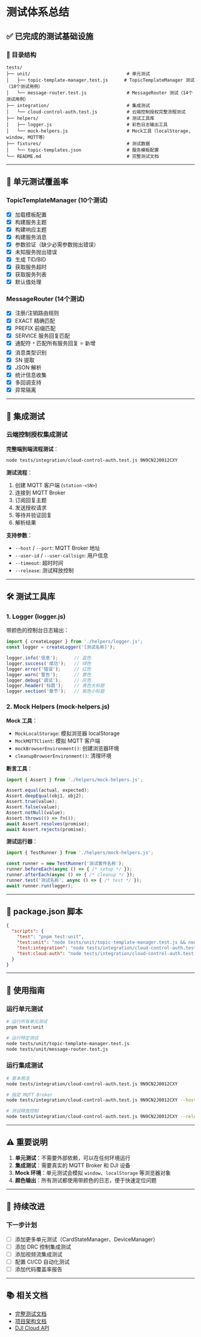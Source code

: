 # 测试体系总结

## ✅ 已完成的测试基础设施

### 📁 目录结构
```
tests/
├── unit/                                    # 单元测试
│   ├── topic-template-manager.test.js      # TopicTemplateManager 测试（10个测试用例）
│   └── message-router.test.js               # MessageRouter 测试（14个测试用例）
├── integration/                             # 集成测试
│   └── cloud-control-auth.test.js           # 云端控制授权完整流程测试
├── helpers/                                 # 测试工具库
│   ├── logger.js                            # 彩色日志输出工具
│   └── mock-helpers.js                      # Mock工具（localStorage, window, MQTT等）
├── fixtures/                                # 测试数据
│   └── topic-templates.json                 # 服务模板配置
└── README.md                                # 完整测试文档
```

---

## 🧪 单元测试覆盖率

### TopicTemplateManager (10个测试)
- [x] 加载模板配置
- [x] 构建服务主题
- [x] 构建响应主题
- [x] 构建服务消息
- [x] 参数验证（缺少必需参数抛出错误）
- [x] 未知服务抛出错误
- [x] 生成 TID/BID
- [x] 获取服务超时
- [x] 获取服务列表
- [x] 默认值处理

### MessageRouter (14个测试)
- [x] 注册/注销路由规则
- [x] EXACT 精确匹配
- [x] PREFIX 前缀匹配
- [x] SERVICE 服务回复匹配
- [x] 通配符 `*` 匹配所有服务回复 ⭐ 新增
- [x] 消息类型识别
- [x] SN 提取
- [x] JSON 解析
- [x] 统计信息收集
- [x] 多回调支持
- [x] 异常隔离

---

## 🚀 集成测试

### 云端控制授权集成测试
**完整端到端流程测试**：

```bash
node tests/integration/cloud-control-auth.test.js 9N9CN2J0012CXY
```

**测试流程**：
1. 创建 MQTT 客户端 (`station-<SN>`)
2. 连接到 MQTT Broker
3. 订阅回复主题
4. 发送授权请求
5. 等待并验证回复
6. 解析结果

**支持参数**：
- `--host` / `--port`: MQTT Broker 地址
- `--user-id` / `--user-callsign`: 用户信息
- `--timeout`: 超时时间
- `--release`: 测试释放控制

---

## 🛠️ 测试工具库

### 1. Logger (logger.js)
带颜色的控制台日志输出：
```javascript
import { createLogger } from './helpers/logger.js';
const logger = createLogger('[测试名称]');

logger.info('信息');      // 蓝色
logger.success('成功');   // 绿色
logger.error('错误');     // 红色
logger.warn('警告');      // 黄色
logger.debug('调试');     // 灰色
logger.header('标题');    // 青色大标题
logger.section('章节');   // 紫色小标题
```

### 2. Mock Helpers (mock-helpers.js)
**Mock 工具**：
- `MockLocalStorage`: 模拟浏览器 localStorage
- `MockMQTTClient`: 模拟 MQTT 客户端
- `mockBrowserEnvironment()`: 创建浏览器环境
- `cleanupBrowserEnvironment()`: 清理环境

**断言工具**：
```javascript
import { Assert } from './helpers/mock-helpers.js';

Assert.equal(actual, expected);
Assert.deepEqual(obj1, obj2);
Assert.true(value);
Assert.false(value);
Assert.notNull(value);
Assert.throws(() => fn());
await Assert.resolves(promise);
await Assert.rejects(promise);
```

**测试运行器**：
```javascript
import { TestRunner } from './helpers/mock-helpers.js';

const runner = new TestRunner('测试套件名称');
runner.beforeEach(async () => { /* setup */ });
runner.afterEach(async () => { /* cleanup */ });
runner.test('测试名称', async () => { /* test */ });
await runner.run(logger);
```

---

## 📝 package.json 脚本

```json
{
  "scripts": {
    "test": "pnpm test:unit",
    "test:unit": "node tests/unit/topic-template-manager.test.js && node tests/unit/message-router.test.js",
    "test:integration": "node tests/integration/cloud-control-auth.test.js",
    "test:cloud-auth": "node tests/integration/cloud-control-auth.test.js"
  }
}
```

---

## 🎯 使用指南

### 运行单元测试
```bash
# 运行所有单元测试
pnpm test:unit

# 运行特定测试
node tests/unit/topic-template-manager.test.js
node tests/unit/message-router.test.js
```

### 运行集成测试
```bash
# 基本用法
node tests/integration/cloud-control-auth.test.js 9N9CN2J0012CXY

# 指定 MQTT Broker
node tests/integration/cloud-control-auth.test.js 9N9CN2J0012CXY --host 192.168.1.100 --port 8083

# 测试释放控制
node tests/integration/cloud-control-auth.test.js 9N9CN2J0012CXY --release
```

---

## ⚠️ 重要说明

1. **单元测试**：不需要外部依赖，可以在任何环境运行
2. **集成测试**：需要真实的 MQTT Broker 和 DJI 设备
3. **Mock 环境**：单元测试会模拟 `window`、`localStorage` 等浏览器对象
4. **颜色输出**：所有测试都使用带颜色的日志，便于快速定位问题

---

## 🔄 持续改进

### 下一步计划
- [ ] 添加更多单元测试（CardStateManager、DeviceManager）
- [ ] 添加 DRC 控制集成测试
- [ ] 添加视频流集成测试
- [ ] 配置 CI/CD 自动化测试
- [ ] 添加代码覆盖率报告

---

## 📚 相关文档

- [完整测试文档](./README.md)
- [项目架构文档](../CLAUDE.md)
- [DJI Cloud API](https://developer.dji.com/doc/cloud-api-tutorial/cn/)
